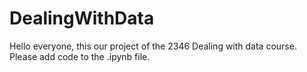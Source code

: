 # DealingWithData
Hello everyone, this our project of the 2346 Dealing with data course.
Please add code to the .ipynb file.
